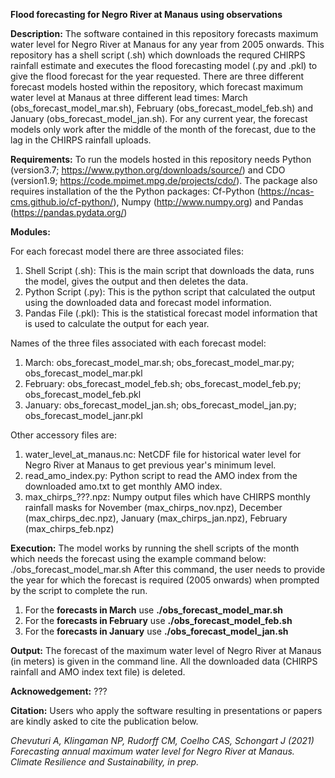 **Flood forecasting for Negro River at Manaus using observations**

**Description:**
The software contained in this repository forecasts maximum water level for Negro River at Manaus for any year from 2005 onwards. This repository has a shell script (.sh) which downloads the requred CHIRPS rainfall estimate and executes the flood forecasting model (.py and .pkl) to give the flood forecast for the year requested. There are three different forecast models hosted within the repository, which forecast maximum water level at Manaus at three different lead times: March (obs_forecast_model_mar.sh), February (obs_forecast_model_feb.sh) and January (obs_forecast_model_jan.sh). For any current year, the forecast models only work after the middle of the month of the forecast, due to the lag in the CHIRPS rainfall uploads.

**Requirements:**
To run the models hosted in this repository needs Python (version3.7; https://www.python.org/downloads/source/) and CDO (version1.9; https://code.mpimet.mpg.de/projects/cdo/). The package also requires installation of the the Python packages: Cf-Python (https://ncas-cms.github.io/cf-python/), Numpy (http://www.numpy.org) and Pandas (https://pandas.pydata.org/)

**Modules:**

For each forecast model there are three associated files:
1. Shell Script (.sh): This is the main script that downloads the data, runs the model, gives the output and then deletes the data.
2. Python Script (.py): This is the python script that calculated the output using the downloaded data and forecast model information. 
3. Pandas File (.pkl): This is the statistical forecast model information that is used to calculate the output for each year. 

Names of the three files associated with each forecast model:
1. March: obs_forecast_model_mar.sh; obs_forecast_model_mar.py; obs_forecast_model_mar.pkl
2. February: obs_forecast_model_feb.sh; obs_forecast_model_feb.py; obs_forecast_model_feb.pkl
3. January: obs_forecast_model_jan.sh; obs_forecast_model_jan.py; obs_forecast_model_janr.pkl

Other accessory files are:
1. water_level_at_manaus.nc: NetCDF file for historical water level for Negro River at Manaus to get previous year's minimum level.
2. read_amo_index.py: Python script to read the AMO index from the downloaded amo.txt to get monthly AMO index. 
3. max_chirps_???.npz: Numpy output files which have CHIRPS monthly rainfall masks for November (max_chirps_nov.npz), December (max_chirps_dec.npz), January (max_chirps_jan.npz), February (max_chirps_feb.npz)

**Execution:**
The model works by running the shell scripts of the month which needs the forecast using the example command below: 
./obs_forecast_model_mar.sh
After this command, the user needs to provide the year for which the forecast is required (2005 onwards) when prompted by the script to complete the run. 
1. For the **forecasts in March** use **./obs_forecast_model_mar.sh**
2. For the **forecasts in February** use **./obs_forecast_model_feb.sh**
3. For the **forecasts in January** use **./obs_forecast_model_jan.sh**

**Output:**
The forecast of the maximum water level of Negro River at Manaus (in meters) is given in the command line. All the downloaded data (CHIRPS rainfall and AMO index text file) is deleted.

**Acknowedgement:**
???

**Citation:**
Users who apply the software resulting in presentations or papers are kindly asked to cite the publication below.

*Chevuturi A, Klingaman NP, Rudorff CM, Coelho CAS, Schongart J (2021) Forecasting annual maximum water level for Negro River at Manaus. Climate Resilience and Sustainability, in prep.*
